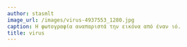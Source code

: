 ```yaml
---
author: stasmlt
image_url: /images/virus-4937553_1280.jpg
caption: Η φωτογραφία αναπαριστά την εικόνα από έναν ιό.
title: virus
---
```

